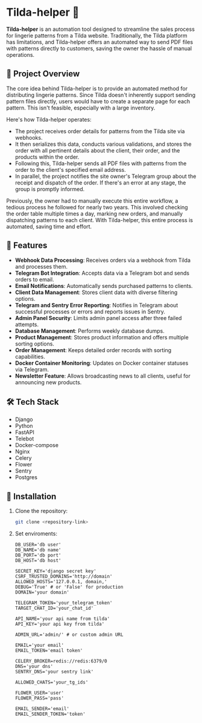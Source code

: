 # Tilda-helper 🚀

**Tilda-helper** is an automation tool designed to streamline the sales process for lingerie patterns from a Tilda website. Traditionally, the Tilda platform has limitations, and Tilda-helper offers an automated way to send PDF files with patterns directly to customers, saving the owner the hassle of manual operations.

## 🎯 Project Overview

The core idea behind Tilda-helper is to provide an automated method for distributing lingerie patterns. Since Tilda doesn't inherently support sending pattern files directly, users would have to create a separate page for each pattern. This isn't feasible, especially with a large inventory.

Here's how Tilda-helper operates:
- The project receives order details for patterns from the Tilda site via webhooks.
- It then serializes this data, conducts various validations, and stores the order with all pertinent details about the client, their order, and the products within the order.
- Following this, Tilda-helper sends all PDF files with patterns from the order to the client's specified email address.
- In parallel, the project notifies the site owner's Telegram group about the receipt and dispatch of the order. If there's an error at any stage, the group is promptly informed.

Previously, the owner had to manually execute this entire workflow, a tedious process he followed for nearly two years. This involved checking the order table multiple times a day, marking new orders, and manually dispatching patterns to each client. With Tilda-helper, this entire process is automated, saving time and effort.

## 🌟 Features

- **Webhook Data Processing**: Receives orders via a webhook from Tilda and processes them.
- **Telegram Bot Integration**: Accepts data via a Telegram bot and sends orders to email.
- **Email Notifications**: Automatically sends purchased patterns to clients.
- **Client Data Management**: Stores client data with diverse filtering options.
- **Telegram and Sentry Error Reporting**: Notifies in Telegram about successful processes or errors and reports issues in Sentry.
- **Admin Panel Security**: Limits admin panel access after three failed attempts.
- **Database Management**: Performs weekly database dumps.
- **Product Management**: Stores product information and offers multiple sorting options.
- **Order Management**: Keeps detailed order records with sorting capabilities.
- **Docker Container Monitoring**: Updates on Docker container statuses via Telegram.
- **Newsletter Feature**: Allows broadcasting news to all clients, useful for announcing new products.

## 🛠️ Tech Stack

- Django
- Python
- FastAPI
- Telebot
- Docker-compose
- Nginx
- Celery
- Flower
- Sentry
- Postgres

## 🔧 Installation

1. Clone the repository:
   ```bash
   git clone <repository-link>
   ```


2. Set enviroments:
    ```DB_PASS='db pass'
    DB_USER='db user'
    DB_NAME='db name'
    DB_PORT='db port'
    DB_HOST='db host'
    
    SECRET_KEY='django secret key'
    CSRF_TRUSTED_DOMAINS='http://domain'
    ALLOWED_HOSTS='127.0.0.1, domain,'
    DEBUG='True' # or 'False' for production
    DOMAIN='your domain'
    
    TELEGRAM_TOKEN='your_telegram_token'
    TARGET_CHAT_ID='your_chat_id'
    
    API_NAME='your api name from tilda'
    API_KEY='your api key from tilda'
    
    ADMIN_URL='admin/' # or custom admin URL
    
    EMAIL='your email'
    EMAIL_TOKEN='email token'
    
    CELERY_BROKER=redis://redis:6379/0
    DNS='your dns'
    SENTRY_DNS='your sentry link'
    
    ALLOWED_CHATS='your_tg_ids'
   
   FLOWER_USER='user'
   FLOWER_PASS='pass'
   
   EMAIL_SENDER='email'
   EMAIL_SENDER_TOKEN='token'
   ```